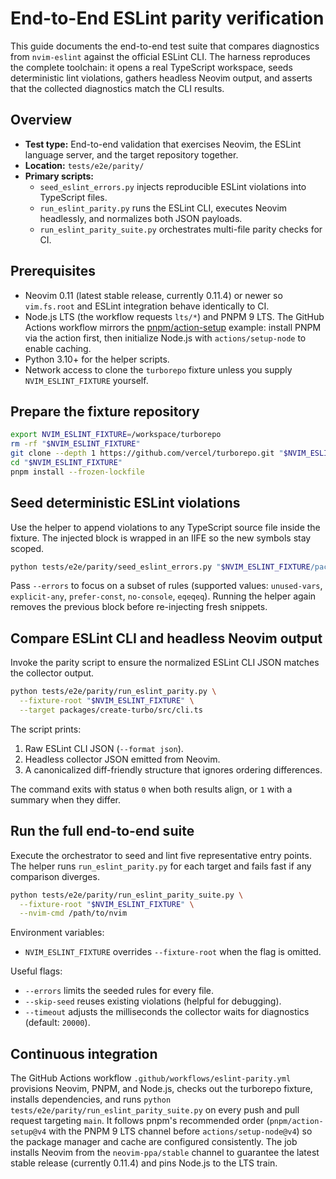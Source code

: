 # End-to-End ESLint parity verification

This guide documents the end-to-end test suite that compares diagnostics from `nvim-eslint` against the official ESLint CLI. The harness reproduces the complete toolchain: it opens a real TypeScript workspace, seeds deterministic lint violations, gathers headless Neovim output, and asserts that the collected diagnostics match the CLI results.

## Overview
- **Test type:** End-to-end validation that exercises Neovim, the ESLint language server, and the target repository together.
- **Location:** `tests/e2e/parity/`
- **Primary scripts:**
  - `seed_eslint_errors.py` injects reproducible ESLint violations into TypeScript files.
  - `run_eslint_parity.py` runs the ESLint CLI, executes Neovim headlessly, and normalizes both JSON payloads.
  - `run_eslint_parity_suite.py` orchestrates multi-file parity checks for CI.

## Prerequisites
- Neovim 0.11 (latest stable release, currently 0.11.4) or newer so `vim.fs.root` and ESLint integration behave identically to CI.
- Node.js LTS (the workflow requests `lts/*`) and PNPM 9 LTS. The GitHub Actions workflow mirrors the [pnpm/action-setup](https://github.com/pnpm/action-setup) example: install PNPM via the action first, then initialize Node.js with `actions/setup-node` to enable caching.
- Python 3.10+ for the helper scripts.
- Network access to clone the `turborepo` fixture unless you supply `NVIM_ESLINT_FIXTURE` yourself.

## Prepare the fixture repository
```bash
export NVIM_ESLINT_FIXTURE=/workspace/turborepo
rm -rf "$NVIM_ESLINT_FIXTURE"
git clone --depth 1 https://github.com/vercel/turborepo.git "$NVIM_ESLINT_FIXTURE"
cd "$NVIM_ESLINT_FIXTURE"
pnpm install --frozen-lockfile
```

## Seed deterministic ESLint violations
Use the helper to append violations to any TypeScript source file inside the fixture. The injected block is wrapped in an IIFE so the new symbols stay scoped.
```bash
python tests/e2e/parity/seed_eslint_errors.py "$NVIM_ESLINT_FIXTURE/packages/create-turbo/src/cli.ts"
```
Pass `--errors` to focus on a subset of rules (supported values: `unused-vars`, `explicit-any`, `prefer-const`, `no-console`, `eqeqeq`). Running the helper again removes the previous block before re-injecting fresh snippets.

## Compare ESLint CLI and headless Neovim output
Invoke the parity script to ensure the normalized ESLint CLI JSON matches the collector output.
```bash
python tests/e2e/parity/run_eslint_parity.py \
  --fixture-root "$NVIM_ESLINT_FIXTURE" \
  --target packages/create-turbo/src/cli.ts
```
The script prints:
1. Raw ESLint CLI JSON (`--format json`).
2. Headless collector JSON emitted from Neovim.
3. A canonicalized diff-friendly structure that ignores ordering differences.

The command exits with status `0` when both results align, or `1` with a summary when they differ.

## Run the full end-to-end suite
Execute the orchestrator to seed and lint five representative entry points. The helper runs `run_eslint_parity.py` for each target and fails fast if any comparison diverges.
```bash
python tests/e2e/parity/run_eslint_parity_suite.py \
  --fixture-root "$NVIM_ESLINT_FIXTURE" \
  --nvim-cmd /path/to/nvim
```
Environment variables:
- `NVIM_ESLINT_FIXTURE` overrides `--fixture-root` when the flag is omitted.

Useful flags:
- `--errors` limits the seeded rules for every file.
- `--skip-seed` reuses existing violations (helpful for debugging).
- `--timeout` adjusts the milliseconds the collector waits for diagnostics (default: `20000`).

## Continuous integration
The GitHub Actions workflow `.github/workflows/eslint-parity.yml` provisions Neovim, PNPM, and Node.js, checks out the turborepo fixture, installs dependencies, and runs `python tests/e2e/parity/run_eslint_parity_suite.py` on every push and pull request targeting `main`. It follows pnpm's recommended order (`pnpm/action-setup@v4` with the PNPM 9 LTS channel before `actions/setup-node@v4`) so the package manager and cache are configured consistently. The job installs Neovim from the `neovim-ppa/stable` channel to guarantee the latest stable release (currently 0.11.4) and pins Node.js to the LTS train.
